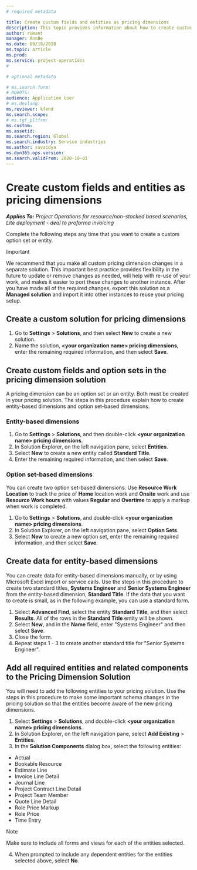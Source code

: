 ```yaml
---
# required metadata

title: Create custom fields and entities as pricing dimensions
description: This topic provides information about how to create custom option sets or entities.
author: rumant
manager: AnnBe
ms.date: 09/18/2020
ms.topic: article
ms.prod: 
ms.service: project-operations
#

# optional metadata

# ms.search.form: 
# ROBOTS: 
audience: Application User
# ms.devlang: 
ms.reviewer: kfend
ms.search.scope: 
# ms.tgt_pltfrm: 
ms.custom: 
ms.assetid: 
ms.search.region: Global
ms.search.industry: Service industries
ms.author: suvaidya
ms.dyn365.ops.version: 
ms.search.validFrom: 2020-10-01
---
```


# Create custom fields and entities as pricing dimensions

_**Applies To:** Project Operations for resource/non-stocked based scenarios, Lite deployment - deal to proforma invoicing_

Complete the following steps any time that you want to create a custom option set or entity.

> [!IMPORTANT]
> We recommend that you make all custom pricing dimension changes in a separate solution. This important best practice provides flexibility in the future to update or remove changes as needed, will help with re-use of your work, and makes it easier to port these changes to another instance. After you have made all of the required changes, export this solution as a **Managed solution** and import it into other instances to reuse your pricing setup.


## Create a custom solution for pricing dimensions
1. Go to **Settings** > **Solutions**, and then select **New** to create a new solution. 
2. Name the solution, **\<your organization name> pricing dimensions**, enter the remaining required information, and then select **Save**.
  
## Create custom fields and option sets in the pricing dimension solution

A pricing dimension can be an option set or an entity. Both must be created in your pricing solution. The steps in this procedure explain how to create entity-based dimensions and option set-based dimensions.

### Entity-based dimensions

1. Go to **Settings** > **Solutions**, and then double-click **\<your organization name> pricing dimensions**.
2. In Solution Explorer, on the left navigation pane, select **Entities**.
3. Select **New** to create a new entity called **Standard Title**. 
4. Enter the remaining required information, and then select **Save**.


### Option set-based dimensions 
You can create two option set-based dimensions. Use **Resource Work Location** to track the price of **Home** location work and **Onsite** work and use **Resource Work hours** with values **Regular** and **Overtime** to apply a markup when work is completed.


1. Go to **Settings** > **Solutions**, and double-click  **\<your organization name> pricing dimensions**. 
2. In Solution Explorer, on the left navigation pane, select  **Option Sets**. 
3. Select **New** to create a new option set, enter the remaining required information, and then select **Save**.

## Create data for entity-based dimensions

You can create data for entity-based dimensions manually, or by using Microsoft Excel import or service calls. Use the steps in this procedure to create two standard titles, **Systems Engineer** and **Senior Systems Engineer** from the entity-based dimension, **Standard Title**. If the data that you want to create is small, as in the following example, you can use a standard form.

1. Select **Advanced Find**, select the entity **Standard Title**, and then select **Results**. All of the rows in the **Standard Title** entity will be shown.
2. Select **New**, and in the **Name** field, enter "Systems Engineer" and then select **Save**.
3. Close the form. 
4. Repeat steps 1 - 3 to create another standard title for "Senior Systems Engineer".

## Add all required entities and related components to the Pricing Dimension Solution
You will need to add the following entities to your pricing solution. Use the steps in this procedure to make some important schema changes in the pricing solution so that the entities become aware of the new pricing dimensions.

1. Select **Settings** > **Solutions**, and double-click **\<your organization name> pricing dimensions**. 
2. In Solution Explorer, on the left navigation pane, select **Add Existing** > **Entities**.
3. In the **Solution Components** dialog box, select the following entities:

  - Actual
  - Bookable Resource
  - Estimate Line
  - Invoice Line Detail
  - Journal Line
  - Project Contract Line Detail
  - Project Team Member
  - Quote Line Detail
  - Role Price Markup
  - Role Price 
  - Time Entry 


> [!NOTE]
> Make sure to include all forms and views for each of the entities selected.

4. When prompted to include any dependent entities for the entities selected above, select **No**.

